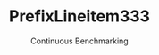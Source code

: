 ---
layout: docu
title: PrefixLineitem333
subtitle: Continuous Benchmarking
selected: Prefix_Tpch
expanded: Benchmarking
benchmark: /individual_results/PrefixLineitem333.html
---